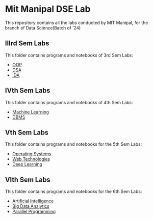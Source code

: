 # Mit Manipal DSE Lab

This repository contains all the labs conducted by MIT Manipal, for the branch of Data Science(Batch of '24)

## IIIrd Sem Labs

This folder contains programs and notebooks of 3rd Sem Labs:

- [OOP](https://github.com/absterjr/Mit-Manipal-DSE-Lab/tree/main/IIIrd%20Sem/OOP_200968048)
- [DSA](https://github.com/absterjr/Mit-Manipal-DSE-Lab/tree/main/IIIrd%20Sem/DSA_200968048)
- [IDA](https://github.com/absterjr/Mit-Manipal-DSE-Lab/tree/main/IIIrd%20Sem/IDA_200968048)


## IVth Sem Labs

This folder contains programs and notebooks of 4th Sem Labs:

- [Machine Learning](https://github.com/absterjr/Mit-Manipal-DSE-Lab/tree/main/IVth%20Sem/Machine%20Learning)
- [DBMS](https://github.com/absterjr/Mit-Manipal-DSE-Lab/tree/main/IVth%20Sem/DBMS)


## Vth Sem Labs

This folder contains programs and notebooks for the 5th Sem Labs:

- [Operating Systems](https://github.com/absterjr/Mit-Manipal-DSE-Lab/tree/main/Vth%20Sem/OS_200968048)
- [Web Technologies](https://github.com/absterjr/Mit-Manipal-DSE-Lab/tree/main/Vth%20Sem/Web%20Tech%20Lab_200968048)
- [Deep Learning](https://github.com/absterjr/Mit-Manipal-DSE-Lab/tree/main/Vth%20Sem/DL_200968048)

## VIth Sem Labs

This folder contains programs and notebooks for the 6th Sem Labs:

- [Artificial Intelligence](https://github.com/absterjr/Mit-Manipal-DSE-Lab/tree/main/VIth%20Sem/Artificial%20Intelligence)
- [Big Data Analytics](https://github.com/absterjr/Mit-Manipal-DSE-Lab/tree/main/VIth%20Sem/Big%20Data%20Analytics)
- [Parallel Programming](https://github.com/absterjr/Mit-Manipal-DSE-Lab/tree/main/VIth%20Sem/Parallel%20Programming)
